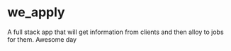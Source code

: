 # we_apply

A full stack app that will get information from clients and then alloy to jobs for them.
Awesome day

